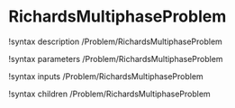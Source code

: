 <!-- MOOSE Documentation Stub: Remove this when content is added. -->

# RichardsMultiphaseProblem

!syntax description /Problem/RichardsMultiphaseProblem

!syntax parameters /Problem/RichardsMultiphaseProblem

!syntax inputs /Problem/RichardsMultiphaseProblem

!syntax children /Problem/RichardsMultiphaseProblem
